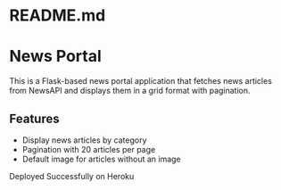 # README.md
# News Portal

This is a Flask-based news portal application that fetches news articles from NewsAPI and displays them in a grid format with pagination.

## Features

- Display news articles by category
- Pagination with 20 articles per page
- Default image for articles without an image

Deployed Successfully on Heroku 
